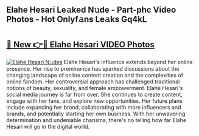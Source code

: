## Elahe Hesari Le𝚊ked N𝚞de - Part-phc Video Photos - Hot Onlyf𝚊ns Le𝚊ks Gq4kL

# <h2><a href="http://ab17860.deff.icu/?id=Elahe+Hesari">🔗 New 👉🔴 Elahe Hesari VIDEO Photos</a></h2>

[![Elahe Hesari N𝚞des](https://i.imgur.com/rIISA9y.gif)](http://ab17860.deff.icu/?id=Elahe+Hesari)
Elahe Hesari's influence extends beyond her online presence. Her rise to prominence has sparked discussions about the changing landscape of online content creation and the complexities of online fandom. Her controversial approach has challenged traditional notions of beauty, sexuality, and female empowerment. Elahe Hesari's social media journey is far from over. She continues to create content, engage with her fans, and explore new opportunities. Her future plans include expanding her brand, collaborating with more influencers and brands, and potentially starting her own business. With her unwavering determination and undeniable charisma, there's no telling how far Elahe Hesari will go in the digital world.
